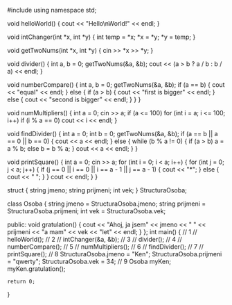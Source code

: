 #include <iostream>
using namespace std;

void helloWorld()
{
    cout << "Hello\nWorld!" << endl;
}

void intChanger(int *x, int *y)
{
    int temp = *x;
    *x = *y;
    *y = temp;
}

void getTwoNums(int *x, int *y)
{
    cin >> *x >> *y;
}

void divider()
{
    int a, b = 0;
    getTwoNums(&a, &b);
    cout << (a > b ? a / b : b / a) << endl;
}

void numberCompare()
{
    int a, b = 0;
    getTwoNums(&a, &b);
    if (a == b)
    {
        cout << "equal" << endl;
    }
    else
    {
        if (a > b)
        {
            cout << "first is bigger" << endl;
        }
        else
        {
            cout << "second is bigger" << endl;
        }
    }
}

void numMultipliers()
{
    int a = 0;
    cin >> a;
    if (a <= 100)
        for (int i = a; i <= 100; i++)
            if (i % a == 0)
                cout << i << endl;
}

void findDivider()
{
    int a = 0;
    int b = 0;
    getTwoNums(&a, &b);
    if (a == b || a == 0 || b == 0)
    {
        cout << a << endl;
    }
    else
    {
        while (b % a != 0)
        {
            if (a > b)
                a = a % b;
            else
                b = b % a;
        }
        cout << a << endl;
    }
}

void printSquare()
{
    int a = 0;
    cin >> a;
    for (int i = 0; i < a; i++)
    {
        for (int j = 0; j < a; j++)
        {
            if (j == 0 || i == 0 || i == a - 1 || j == a - 1)
            {
                cout << "*";
            }
            else
            {
                cout << " ";
            }
        }
        cout << endl;
    }
}

struct
{
    string jmeno;
    string prijmeni;
    int vek;
} StructuraOsoba;

class Osoba
{
    string jmeno = StructuraOsoba.jmeno;
    string prijmeni = StructuraOsoba.prijmeni;
    int vek = StructuraOsoba.vek;

public:
    void gratulation()
    {
        cout << "Ahoj, ja jsem" << jmeno << " " << prijmeni << "a mam" << vek << "let" << endl;
    }
};
int main()
{
    // 1
    //  helloWorld();
    // 2
    //  intChanger(&a, &b);
    // 3
    //  divider();
    // 4
    //  numberCompare();
    // 5
    //  numMultipliers();
    // 6
    // findDivider();
    // 7
    // printSquare();
    // 8
    StructuraOsoba.jmeno = "Ken";
    StructuraOsoba.prijmeni = "qwerty";
    StructuraOsoba.vek = 34;
    // 9
    Osoba myKen;
    myKen.gratulation();

    return 0;
}
